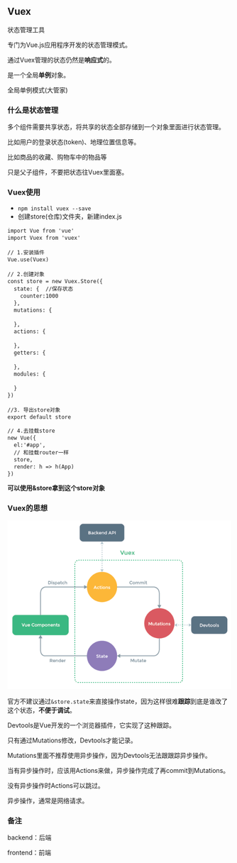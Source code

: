 ## Vuex

状态管理工具

专门为Vue.js应用程序开发的状态管理模式。

通过Vuex管理的状态仍然是**响应式**的。

是一个全局**单例**对象。

全局单例模式(大管家)

### 什么是状态管理

多个组件需要共享状态，将共享的状态全部存储到一个对象里面进行状态管理。

比如用户的登录状态(token)、地理位置信息等。

比如商品的收藏、购物车中的物品等



只是父子组件，不要把状态往Vuex里面塞。

### Vuex使用

* `npm install vuex --save`
* 创建store(仓库)文件夹，新建index.js

```
import Vue from 'vue'
import Vuex from 'vuex'

// 1.安装插件
Vue.use(Vuex)

// 2.创建对象
const store = new Vuex.Store({
  state: {  //保存状态
    counter:1000
  },
  mutations: {
  
  },
  actions: {
  
  },
  getters: {
  
  },
  modules: {
  
  }
})

//3. 导出store对象
export default store
```

```
// 4.去挂载store
new Vue({
  el:'#app',
  // 和挂载router一样
  store,
  render: h => h(App)
})
```

**可以使用&store拿到这个store对象**

### Vuex的思想

![](vuex.png)

官方不建议通过`&store.state`来直接操作state，因为这样很难**跟踪**到底是谁改了这个状态，**不便于调试**。

Devtools是Vue开发的一个浏览器插件，它实现了这种跟踪。

只有通过Mutations修改，Devtools才能记录。

Mutations里面不推荐使用异步操作，因为Devtools无法跟跟踪异步操作。

当有异步操作时，应该用Actions来做，异步操作完成了再commit到Mutations。

没有异步操作时Actions可以跳过。

异步操作，通常是网络请求。

### 备注

backend：后端

frontend：前端
